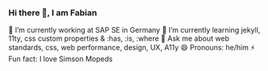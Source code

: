### Hi there 👋, I am Fabian

<!--
**trilodge/trilodge** is a ✨ _special_ ✨ repository because its `README.md` (this file) appears on your GitHub profile.
-->

🔭 I’m currently working at SAP SE in Germany
🌱 I’m currently learning jekyll, 11ty, css custom properties & :has, :is, :where
💬 Ask me about web standards, css, web performance, design, UX, A11y
😄 Pronouns: he/him
⚡ Fun fact: I love Simson Mopeds

